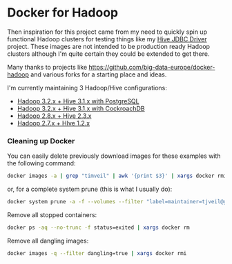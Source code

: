 # Docker for Hadoop

Then inspiration for this project came from my need to quickly spin up functional Hadoop clusters for testing things like my [Hive JDBC Driver](https://github.com/timveil/hive-jdbc-driver) project.  These images are not intended to be production ready Hadoop clusters although I'm quite certain they could be extended to get there.

Many thanks to projects like https://github.com/big-data-europe/docker-hadoop and various forks for a starting place and ideas. 

I'm currently maintaining 3 Hadoop/Hive configurations:

* [Hadoop 3.2.x + Hive 3.1.x with PostgreSQL](hadoop-hive-3.1.x)
* [Hadoop 3.2.x + Hive 3.1.x with CockroachDB](hadoop-hive-3.1.x-crdb)
* [Hadoop 2.8.x + Hive 2.3.x](hadoop-hive-2.3.x)
* [Hadoop 2.7.x + HIve 1.2.x](hadoop-hive-1.2.x)

### Cleaning up Docker

You can easily delete previously download images for these examples with the following command:
```bash
docker images -a | grep "timveil" | awk '{print $3}' | xargs docker rmi -f
```

or, for a complete system prune (this is what I usually do):
```bash
docker system prune -a -f --volumes --filter "label=maintainer=tjveil@gmail.com"
```

Remove all stopped containers:
```bash
docker ps -aq --no-trunc -f status=exited | xargs docker rm
```

Remove all dangling images:
```bash
docker images -q --filter dangling=true | xargs docker rmi

